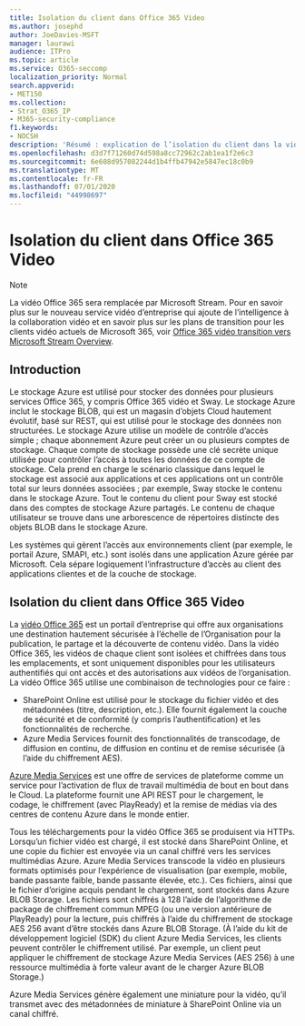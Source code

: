 ```yaml
---
title: Isolation du client dans Office 365 Video
ms.author: josephd
author: JoeDavies-MSFT
manager: laurawi
audience: ITPro
ms.topic: article
ms.service: O365-seccomp
localization_priority: Normal
search.appverid:
- MET150
ms.collection:
- Strat_O365_IP
- M365-security-compliance
f1.keywords:
- NOCSH
description: 'Résumé : explication de l’isolation du client dans la vidéo Office 365.'
ms.openlocfilehash: d3d7f71260d74d598a8cc72962c2ab1ea1f2e6c3
ms.sourcegitcommit: 6e608d957082244d1b4ffb47942e5847ec18c0b9
ms.translationtype: MT
ms.contentlocale: fr-FR
ms.lasthandoff: 07/01/2020
ms.locfileid: "44998697"
---
```

# <a name="tenant-isolation-in-office-365-video"></a>Isolation du client dans Office 365 Video

> [!NOTE]
> La vidéo Office 365 sera remplacée par Microsoft Stream. Pour en savoir plus sur le nouveau service vidéo d’entreprise qui ajoute de l’intelligence à la collaboration vidéo et en savoir plus sur les plans de transition pour les clients vidéo actuels de Microsoft 365, voir [Office 365 vidéo transition vers Microsoft Stream Overview](https://docs.microsoft.com/stream/migrate-from-office-365).

## <a name="introduction"></a>Introduction

Le stockage Azure est utilisé pour stocker des données pour plusieurs services Office 365, y compris Office 365 vidéo et Sway. Le stockage Azure inclut le stockage BLOB, qui est un magasin d’objets Cloud hautement évolutif, basé sur REST, qui est utilisé pour le stockage des données non structurées. Le stockage Azure utilise un modèle de contrôle d’accès simple ; chaque abonnement Azure peut créer un ou plusieurs comptes de stockage. Chaque compte de stockage possède une clé secrète unique utilisée pour contrôler l’accès à toutes les données de ce compte de stockage. Cela prend en charge le scénario classique dans lequel le stockage est associé aux applications et ces applications ont un contrôle total sur leurs données associées ; par exemple, Sway stocke le contenu dans le stockage Azure. Tout le contenu du client pour Sway est stocké dans des comptes de stockage Azure partagés. Le contenu de chaque utilisateur se trouve dans une arborescence de répertoires distincte des objets BLOB dans le stockage Azure.

Les systèmes qui gèrent l’accès aux environnements client (par exemple, le portail Azure, SMAPI, etc.) sont isolés dans une application Azure gérée par Microsoft. Cela sépare logiquement l’infrastructure d’accès au client des applications clientes et de la couche de stockage.

## <a name="tenant-isolation-in-office-365-video"></a>Isolation du client dans Office 365 Video

La [vidéo Office 365](https://support.office.com/article/Meet-Office-365-Video-ca1cc1a9-a615-46e1-b6a3-40dbd99939a6) est un portail d’entreprise qui offre aux organisations une destination hautement sécurisée à l’échelle de l’Organisation pour la publication, le partage et la découverte de contenu vidéo. Dans la vidéo Office 365, les vidéos de chaque client sont isolées et chiffrées dans tous les emplacements, et sont uniquement disponibles pour les utilisateurs authentifiés qui ont accès et des autorisations aux vidéos de l’organisation. La vidéo Office 365 utilise une combinaison de technologies pour ce faire :

- SharePoint Online est utilisé pour le stockage du fichier vidéo et des métadonnées (titre, description, etc.). Elle fournit également la couche de sécurité et de conformité (y compris l’authentification) et les fonctionnalités de recherche.
- Azure Media Services fournit des fonctionnalités de transcodage, de diffusion en continu, de diffusion en continu et de remise sécurisée (à l’aide du chiffrement AES).

[Azure Media Services](https://azure.microsoft.com/services/media-services/) est une offre de services de plateforme comme un service pour l’activation de flux de travail multimédia de bout en bout dans le Cloud. La plateforme fournit une API REST pour le chargement, le codage, le chiffrement (avec PlayReady) et la remise de médias via des centres de contenu Azure dans le monde entier.

Tous les téléchargements pour la vidéo Office 365 se produisent via HTTPs. Lorsqu’un fichier vidéo est chargé, il est stocké dans SharePoint Online, et une copie du fichier est envoyée via un canal chiffré vers les services multimédias Azure. Azure Media Services transcode la vidéo en plusieurs formats optimisés pour l’expérience de visualisation (par exemple, mobile, bande passante faible, bande passante élevée, etc.). Ces fichiers, ainsi que le fichier d’origine acquis pendant le chargement, sont stockés dans Azure BLOB Storage. Les fichiers sont chiffrés à 128 l’aide de l’algorithme de package de chiffrement commun MPEG (ou une version antérieure de PlayReady) pour la lecture, puis chiffrés à l’aide du chiffrement de stockage AES 256 avant d’être stockés dans Azure BLOB Storage. (À l’aide du kit de développement logiciel (SDK) du client Azure Media Services, les clients peuvent contrôler le chiffrement utilisé. Par exemple, un client peut appliquer le chiffrement de stockage Azure Media Services (AES 256) à une ressource multimédia à forte valeur avant de le charger Azure BLOB Storage.)

Azure Media Services génère également une miniature pour la vidéo, qu’il transmet avec des métadonnées de miniature à SharePoint Online via un canal chiffré.
